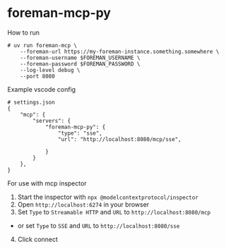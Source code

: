 # foreman-mcp-py

How to run
```shell
# uv run foreman-mcp \
    --foreman-url https://my-foreman-instance.something.somewhere \
    --foreman-username $FOREMAN_USERNAME \
    --foreman-password $FOREMAN_PASSWORD \
    --log-level debug \
    --port 8080
```

Example vscode config
```
# settings.json
{
    "mcp": {
        "servers": {
            "foreman-mcp-py": {
                "type": "sse",
                "url": "http://localhost:8080/mcp/sse",
                
            }
        }
    },
}
```

For use with mcp inspector
1) Start the inspector with `npx @modelcontextprotocol/inspector`
2) Open `http://localhost:6274` in your browser
3) Set `Type` to `Streamable HTTP` and `URL` to `http://localhost:8080/mcp`
  - or set `Type` to `SSE` and `URL` to `http://localhost:8080/sse`
4) Click connect
